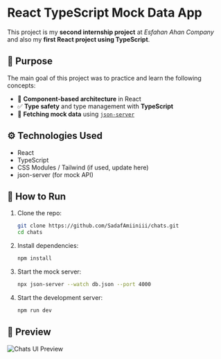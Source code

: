 # React TypeScript Mock Data App

This project is my **second internship project** at *Esfahan Ahan Company* and also my **first React project using TypeScript**.

## 📌 Purpose

The main goal of this project was to practice and learn the following concepts:

- 🧩 **Component-based architecture** in React
- ✅ **Type safety** and type management with **TypeScript**
- 🔗 **Fetching mock data** using [`json-server`](https://github.com/typicode/json-server)

## ⚙️ Technologies Used

- React
- TypeScript
- CSS Modules / Tailwind (if used, update here)
- json-server (for mock API)

## 🚀 How to Run

1. Clone the repo:
   ```bash
   git clone https://github.com/SadafAmiiniii/chats.git
   cd chats
   
2. Install dependencies:
      ```bash
      npm install
3. Start the mock server:
      ```bash
      npx json-server --watch db.json --port 4000
4. Start the development server:
      ```bash
      npm run dev

## 📸 Preview

![Chats UI Preview](./preview.png)
